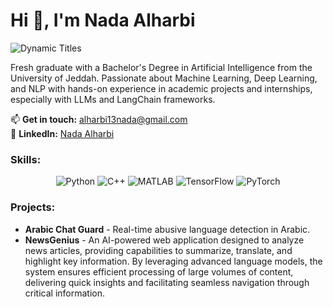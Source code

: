 # Hi 👋, I'm Nada Alharbi

![Dynamic Titles](https://your_gif_link_here.com) <!-- رابط صورة GIF متحركة تتبدل بين AI Systems Developer | Python Expert | Machine Learning & Deep Learning Engineer | LLM Developer -->

Fresh graduate with a Bachelor's Degree in Artificial Intelligence from the University of Jeddah. Passionate about Machine Learning, Deep Learning, and NLP with hands-on experience in academic projects and internships, especially with LLMs and LangChain frameworks.

📫 **Get in touch:** [alharbi13nada@gmail.com](mailto:alharbi13nada@gmail.com)  
🔗 **LinkedIn:** [Nada Alharbi](https://www.linkedin.com/in/nada-alharbii-/)



### Skills:
<p align="center">
    <img src="https://img.shields.io/badge/Python-3776AB?style=for-the-badge&logo=python&logoColor=white" alt="Python"/>
    <img src="https://img.shields.io/badge/C%2B%2B-00599C?style=for-the-badge&logo=c%2B%2B&logoColor=white" alt="C++"/>
    <img src="https://img.shields.io/badge/MATLAB-0076A8?style=for-the-badge&logo=mathworks&logoColor=white" alt="MATLAB"/>
    <img src="https://img.shields.io/badge/TensorFlow-FF6F00?style=for-the-badge&logo=tensorflow&logoColor=white" alt="TensorFlow"/>
    <img src="https://img.shields.io/badge/PyTorch-EE4C2C?style=for-the-badge&logo=pytorch&logoColor=white" alt="PyTorch"/>
</p>


### Projects:
- **Arabic Chat Guard** - Real-time abusive language detection in Arabic.
- **NewsGenius** - An AI-powered web application designed to analyze news articles, providing capabilities to summarize, translate, and highlight key information. By leveraging advanced language models, the system ensures efficient processing of large volumes of content, delivering quick insights and facilitating seamless navigation through critical information.

